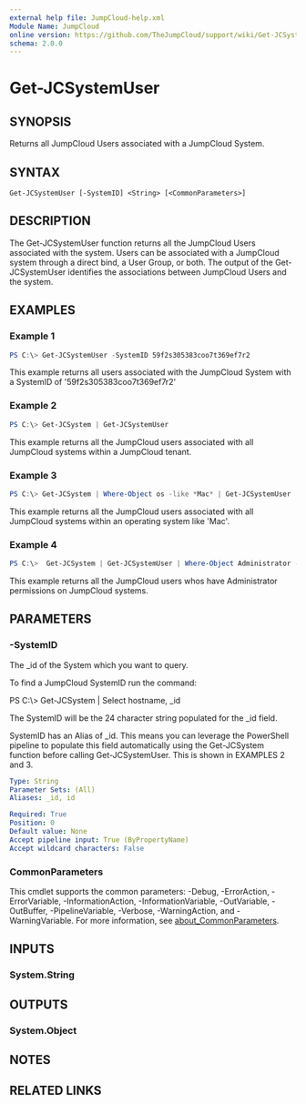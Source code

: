 ```yaml
---
external help file: JumpCloud-help.xml
Module Name: JumpCloud
online version: https://github.com/TheJumpCloud/support/wiki/Get-JCSystemUser
schema: 2.0.0
---
```


# Get-JCSystemUser

## SYNOPSIS
Returns all JumpCloud Users associated with a JumpCloud System.

## SYNTAX

```
Get-JCSystemUser [-SystemID] <String> [<CommonParameters>]
```

## DESCRIPTION
The Get-JCSystemUser function returns all the JumpCloud Users associated with the system. Users can be associated with a JumpCloud system through a direct bind, a User Group, or both. The output of the Get-JCSystemUser identifies the associations between JumpCloud Users and the system.

## EXAMPLES

### Example 1
```powershell
PS C:\> Get-JCSystemUser -SystemID 59f2s305383coo7t369ef7r2
```

This example returns all users associated with the JumpCloud System with a SystemID of '59f2s305383coo7t369ef7r2'

### Example 2
```powershell
PS C:\> Get-JCSystem | Get-JCSystemUser
```

This example returns all the JumpCloud users associated with all JumpCloud systems within a JumpCloud tenant.

### Example 3
```powershell
PS C:\> Get-JCSystem | Where-Object os -like *Mac* | Get-JCSystemUser
```

This example returns all the JumpCloud users associated with all JumpCloud systems within an operating system like 'Mac'.

### Example 4
```powershell
PS C:\>  Get-JCSystem | Get-JCSystemUser | Where-Object Administrator -EQ True
```

This example returns all the JumpCloud users whos have Administrator permissions on JumpCloud systems.

## PARAMETERS

### -SystemID
The _id of the System which you want to query.

To find a JumpCloud SystemID run the command:

PS C:\\\> Get-JCSystem | Select hostname, _id

The SystemID will be the 24 character string populated for the _id field.

SystemID has an Alias of _id.
This means you can leverage the PowerShell pipeline to populate this field automatically using the Get-JCSystem function before calling Get-JCSystemUser.
This is shown in EXAMPLES 2 and 3.

```yaml
Type: String
Parameter Sets: (All)
Aliases: _id, id

Required: True
Position: 0
Default value: None
Accept pipeline input: True (ByPropertyName)
Accept wildcard characters: False
```

### CommonParameters
This cmdlet supports the common parameters: -Debug, -ErrorAction, -ErrorVariable, -InformationAction, -InformationVariable, -OutVariable, -OutBuffer, -PipelineVariable, -Verbose, -WarningAction, and -WarningVariable. For more information, see [about_CommonParameters](http://go.microsoft.com/fwlink/?LinkID=113216).

## INPUTS

### System.String
## OUTPUTS

### System.Object
## NOTES

## RELATED LINKS
